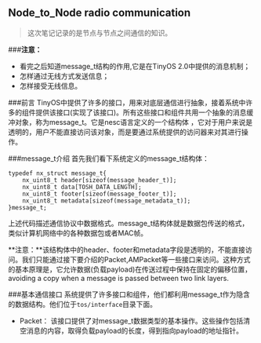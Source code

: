 ## Node_to_Node radio communication
 
> 这次笔记记录的是节点与节点之间通信的知识。
 
###**注意：**

- 看完之后知道message_t结构的作用,它是在TinyOS 2.0中提供的消息机制；
- 怎样通过无线方式发送信息；
- 怎样接受无线信息。

###前言
TinyOS中提供了许多的接口，用来对底层通信进行抽象，接着系统中许多的组件提供该接口(实现了该接口)。所有这些接口和组件共用一个抽象的消息缓冲对象，称为message_t。它是nesc语言定义的一个结构体
，它对于用户来说是透明的，用户不能直接访问该对象，而是要通过系统提供的访问器来对其进行操作。

###message_t介绍
首先我们看下系统定义的message_t结构体：

	typedef nx_struct message_t{
    	nx_uint8_t header[sizeof(message_header_t)];
		nx_uint8_t data[TOSH_DATA_LENGTH];
		nx_uint8_t footer[sizeof(message_footer_t)];
		nx_uint8_t metadata[sizeof(message_metadata_t)];
	}message_t;

上述代码描述通信协议中数据格式。message_t结构体就是数据包传送的格式，类似计算机网络中的各种数据包或者MAC帧。

**注意：**该结构体中的header、footer和metadata字段是透明的，不能直接访问。我们只能通过接下要介绍的Packet,AMPacket等一些接口来访问。这种方式的基本原理是，它允许数据(负载payload)在传送过程中保持在固定的偏移位置，avoiding a copy when a message is passed between two link layers.

###基本通信接口
系统提供了许多接口和组件，他们都利用message_t作为隐含的数据结构。他们位于`tos/interface`目录下面。

- Packet： 该接口提供了对message_t数据类型的基本操作。这些操作包括清空消息的内容，取得负载payload的长度，得到指向payload的地址指针。
